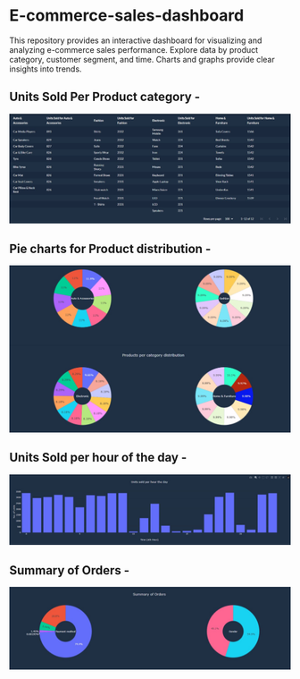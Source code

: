 # E-commerce-sales-dashboard

This repository provides an interactive dashboard for visualizing and analyzing e-commerce sales performance. Explore data by product category, customer segment, and time. Charts and graphs provide clear insights into trends.

## Units Sold Per Product category -

![usp](https://github.com/the-silent-geek/E-commerce-sales-dashboard/blob/3a45cd52b32699b4dd5aa6373f24625501c93205/images/table.jpg)

## Pie charts for Product distribution - 

![pie](https://github.com/the-silent-geek/E-commerce-sales-dashboard/blob/3a45cd52b32699b4dd5aa6373f24625501c93205/images/pie%20charts.jpg)

## Units Sold per hour of the day - 
![uspp](https://github.com/the-silent-geek/E-commerce-sales-dashboard/blob/3a45cd52b32699b4dd5aa6373f24625501c93205/images/bar%20chart.jpg)

## Summary of Orders -
![summ](https://github.com/the-silent-geek/E-commerce-sales-dashboard/blob/3a45cd52b32699b4dd5aa6373f24625501c93205/images/summary.jpg)
